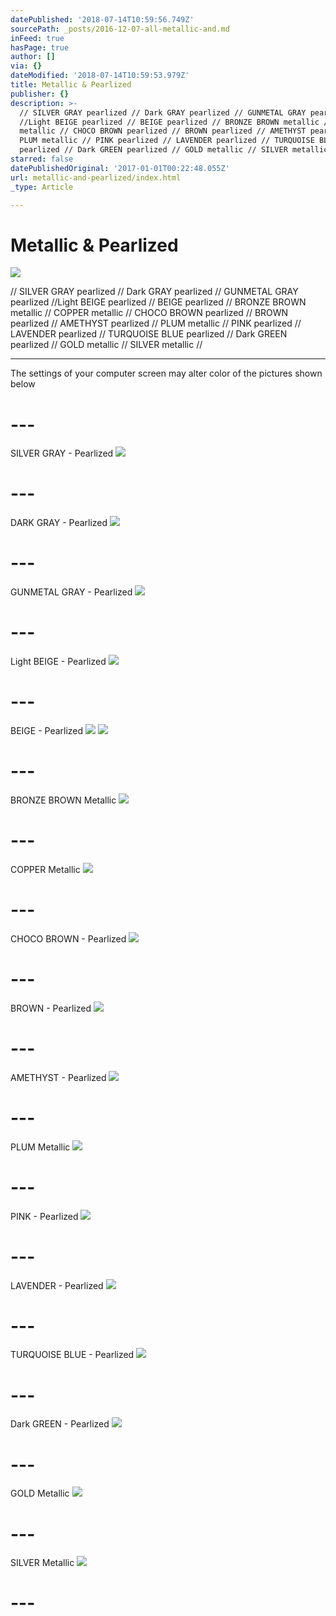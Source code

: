 ```yaml
---
datePublished: '2018-07-14T10:59:56.749Z'
sourcePath: _posts/2016-12-07-all-metallic-and.md
inFeed: true
hasPage: true
author: []
via: {}
dateModified: '2018-07-14T10:59:53.979Z'
title: Metallic & Pearlized
publisher: {}
description: >-
  // SILVER GRAY pearlized // Dark GRAY pearlized // GUNMETAL GRAY pearlized
  //Light BEIGE pearlized // BEIGE pearlized // BRONZE BROWN metallic // COPPER
  metallic // CHOCO BROWN pearlized // BROWN pearlized // AMETHYST pearlized //
  PLUM metallic // PINK pearlized // LAVENDER pearlized // TURQUOISE BLUE
  pearlized // Dark GREEN pearlized // GOLD metallic // SILVER metallic //
starred: false
datePublishedOriginal: '2017-01-01T00:22:48.055Z'
url: metallic-and-pearlized/index.html
_type: Article

---
```

# Metallic & Pearlized
![](https://the-grid-user-content.s3-us-west-2.amazonaws.com/b8fc6acd-470a-4e1e-9996-938fb4f931fc.jpg)

// SILVER GRAY pearlized // Dark GRAY pearlized // GUNMETAL GRAY pearlized //Light BEIGE pearlized // BEIGE pearlized // BRONZE BROWN metallic // COPPER metallic // CHOCO BROWN pearlized // BROWN pearlized // AMETHYST pearlized // PLUM metallic // PINK pearlized // LAVENDER pearlized // TURQUOISE BLUE pearlized // Dark GREEN pearlized // GOLD metallic // SILVER metallic //

---

The settings of your computer screen may alter color of the pictures shown below

# ---

SILVER GRAY - Pearlized
![](https://the-grid-user-content.s3-us-west-2.amazonaws.com/145aece0-2fef-47da-aea8-4f8c817db686.jpg)

# ---

DARK GRAY - Pearlized
![](https://the-grid-user-content.s3-us-west-2.amazonaws.com/995fd1db-045a-474b-a651-fbdcd1c085ad.jpg)

# ---

GUNMETAL GRAY - Pearlized
![](https://the-grid-user-content.s3-us-west-2.amazonaws.com/f1e39eb5-61bf-4f13-8348-2d43bb7fcfb8.jpg)

# ---

Light BEIGE - Pearlized
![](https://the-grid-user-content.s3-us-west-2.amazonaws.com/465d92e9-ea76-4c82-8595-e6db01f9f671.jpg)

# ---

BEIGE - Pearlized
![](https://the-grid-user-content.s3-us-west-2.amazonaws.com/c9cc273e-5677-41c5-a637-26bb3fbead02.jpg)
![](https://the-grid-user-content.s3-us-west-2.amazonaws.com/c486ebd3-12e6-4508-bbbb-308a725c6f7e.jpg)

# ---

BRONZE BROWN Metallic
![](https://the-grid-user-content.s3-us-west-2.amazonaws.com/4a7275cd-2729-4624-a99b-4d1bf4adf5b8.jpg)

# ---

COPPER Metallic
![](https://the-grid-user-content.s3-us-west-2.amazonaws.com/543a8310-2a8b-497e-b1a3-b667af7671a6.jpg)

# ---

CHOCO BROWN - Pearlized
![](https://the-grid-user-content.s3-us-west-2.amazonaws.com/431c3c4f-414b-48e4-92de-4523a318d159.jpg)

# ---

BROWN - Pearlized
![](https://the-grid-user-content.s3-us-west-2.amazonaws.com/cba678c9-66e8-4890-bf0f-6718519efe30.jpg)

# ---

AMETHYST - Pearlized
![](https://the-grid-user-content.s3-us-west-2.amazonaws.com/b8355eda-9942-4076-9123-ad55c6daf3d3.jpg)

# ---

PLUM Metallic
![](https://the-grid-user-content.s3-us-west-2.amazonaws.com/ab0e7889-56b2-4c0e-a27a-c22b534a0104.jpg)

# ---

PINK - Pearlized
![](https://the-grid-user-content.s3-us-west-2.amazonaws.com/d2817f39-3d60-4b96-9479-b5fb4adf3f8f.jpg)

# ---

LAVENDER - Pearlized
![](https://the-grid-user-content.s3-us-west-2.amazonaws.com/f1233cb8-3bf0-4361-81bc-71a80f7c6c63.jpg)

# ---

TURQUOISE BLUE - Pearlized
![](https://the-grid-user-content.s3-us-west-2.amazonaws.com/7aad039c-d628-4771-8840-9bdd6c92a76e.jpg)

# ---

Dark GREEN - Pearlized
![](https://the-grid-user-content.s3-us-west-2.amazonaws.com/c88b4a6f-9cff-4eda-8e32-c67bc0cdc526.jpg)

# ---

GOLD Metallic
![](https://the-grid-user-content.s3-us-west-2.amazonaws.com/16b7863a-041e-4990-9d1b-f60e738670bf.jpg)

# ---

SILVER Metallic
![](https://the-grid-user-content.s3-us-west-2.amazonaws.com/86035760-3ebe-4e31-98f7-c3378f2b20d5.jpg)

# ---